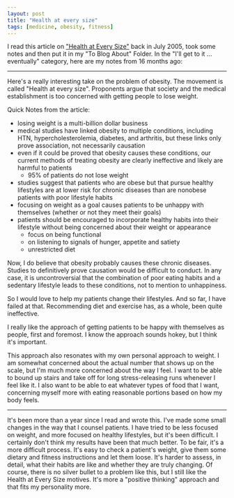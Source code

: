 ```yaml
---
layout: post
title: "Health at every size"
tags: [medicine, obesity, fitness]
---
```


I read this article on ["Health at Every Size"](http://www.medscape.com/viewarticle/506299) back in July 2005, took some notes and then put it in my "To Blog About" Folder. In the "I'll get to it ... eventually" category, here are my notes from 16 months ago: 

----

Here's a really interesting take on the problem of obesity. The movement is called "Health at every size". Proponents argue that society and the medical establishment is too concerned with getting people to lose weight.

Quick Notes from the article:

- losing weight is a multi-billion dollar business
- medical studies have linked obesity to multiple conditions, including HTN, hypercholesterolemia, diabetes, and arthritis, but these links only prove association, not necessarily causation
- even if it could be proved that obesity causes these conditions, our current methods of treating obesity are clearly ineffective and likely are harmful to patients
     - 95% of patients do not lose weight
- studies suggest that patients who are obese but that pursue healthy lifestyles are at lower risk for chronic diseases than are nonobese patients with poor lifestyle habits
- focusing on weight as a goal causes patients to be unhappy with themselves (whether or not they meet their goals)
- patients should be encouraged to incorporate healthy habits into their lifestyle without being concerned about their weight or appearance
     - focus on being functional
     - on listening to signals of hunger, appetite and satiety
     - unrestricted diet

Now, I do believe that obesity probably causes these chronic diseases. Studies to definitively prove causation would be difficult to conduct. In any case, it is uncontroversial that the combination of poor eating habits and a sedentary lifestyle leads to these conditions, not to mention to unhappiness.

So I would love to help my patients change their lifestyles. And so far, I have failed at that. Recommending diet and exercise has, as a whole, been quite ineffective.

I really like the approach of getting patients to be happy with themselves as people, first and foremost. I know the approach sounds hokey, but I think it's important.

This approach also resonates with my own personal approach to weight. I am somewhat concerned about the actual number that shows up on the scale, but I'm much more concerned about the way I feel. I want to be able to bound up stairs and take off for long stress-releasing runs whenever I feel like it. I also want to be able to eat whatever types of food that I want, concerning myself more with eating reasonable portions based on how my body feels.

--------

It's been more than a year since I read and wrote this. I've made some small changes in the way that I counsel patients. I have tried to be less focused on weight, and more focused on healthy lifestyles, but it's been difficult. I certainly don't think my results have been that much better. To be fair, it's a more difficult process. It's easy to check a patient's weight, give them some dietary and fitness instructions and let them loose. It's harder to assess, in detail, what their habits are like and whether they are truly changing.  Of course, there is no silver bullet to a problem like this, but I still like the Health at Every Size motives. It's more a "positive thinking" approach and that fits my personality more.
